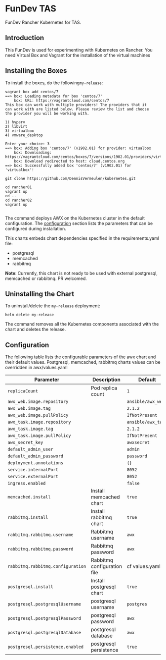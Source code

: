 # FunDev TAS

FunDev Rancher Kubernetes for TAS.

## Introduction

This FunDev is used for experimenting with Kubernetes on Rancher.
You need Virtual Box and Vagrant for the installation of the virtual machines


## Installing the Boxes

To install the boxes, do the following`my-release`:

```console
vagrant box add centos/7
==> box: Loading metadata for box 'centos/7'
    box: URL: https://vagrantcloud.com/centos/7
This box can work with multiple providers! The providers that it
can work with are listed below. Please review the list and choose
the provider you will be working with.

1) hyperv
2) libvirt
3) virtualbox
4) vmware_desktop

Enter your choice: 3
==> box: Adding box 'centos/7' (v1902.01) for provider: virtualbox
    box: Downloading: https://vagrantcloud.com/centos/boxes/7/versions/1902.01/providers/virtualbox.box
    box: Download redirected to host: cloud.centos.org
==> box: Successfully added box 'centos/7' (v1902.01) for 'virtualbox'!

git clone https://github.com/DennisVermeulen/kubernetes.git

cd rancher01
vagrant up
cd ..
cd rancher02
vagrant up


```

The command deploys AWX on the Kubernetes cluster in the default configuration.
The [configuration](#configuration) section lists the parameters that can be configured
during installation.

This charts embeds chart dependencies specified in the requirements.yaml file:

- postgresql
- memcached
- rabbitmq

**Note**: Currently, this chart is not ready to be used with external postgresql,
memcached or rabbitmq. PR welcomed.

## Uninstalling the Chart

To uninstall/delete the `my-release` deployment:

```console
helm delete my-release
```

The command removes all the Kubernetes components associated with the chart
and deletes the release.

## Configuration

The following table lists the configurable parameters of the
awx chart and their default values.
Postgresql, memcached, rabbitmq charts values can be overridden in
awx/values.yaml

Parameter | Description | Default
--------- | ----------- | -------
`replicaCount` | Pod replica count | `1`
`awx_web.image.repository` |  | `ansible/awx_web`
`awx_web.image.tag` |  | `2.1.2`
`awx_web.image.pullPolicy` |  | `IfNotPresent`
`awx_task.image.repository` |  | `ansible/awx_task`
`awx_task.image.tag` |  | `2.1.2`
`awx_task.image.pullPolicy` |  | `IfNotPresent`
`awx_secret_key` |  | `awxsecret`
`default_admin_user` |  | `admin`
`default_admin_password` |  | `password`
`deployment.annotations` |  | `{}`
`service.internalPort` |  | `8052`
`service.externalPort` |  | `8052`
`ingress.enabled` |  | `false`
`memcached.install` | Install memcached chart | `true`
`rabbitmq.install` | Install rabbitmq chart | `true`
`rabbitmq.rabbitmq.username` | Rabbitmq username | `awx`
`rabbitmq.rabbitmq.password` | Rabbitmq password| `awx`
`rabbitmq.rabbitmq.configuration` | Rabbitmq configuration file| cf values.yaml
`postgresql.install` | Install postgresql chart | `true`
`postgresql.postgresqlUsername` | postgresql username | `postgres`
`postgresql.postgresqlPassword` | postgresql password | `awx`
`postgresql.postgresqlDatabase` | postgresql database | `awx`
`postgresql.persistence.enabled` | postgresql persistence | `true`

